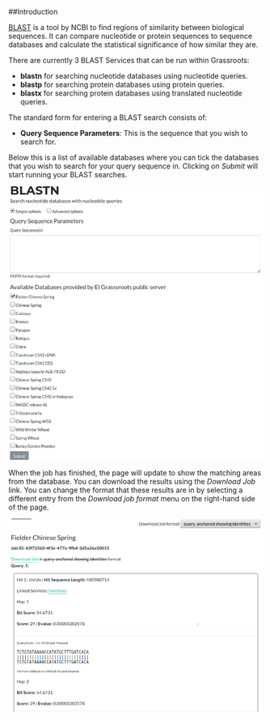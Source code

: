 ##Introduction

[BLAST](https://blast.ncbi.nlm.nih.gov/Blast.cgi) is a tool by NCBI to find regions of similarity between biological sequences. 
It can compare nucleotide or protein sequences to sequence databases and calculate the statistical significance of how similar they are.

There are currently 3 BLAST Services that can be run within Grassroots:

 * **blastn** for searching nucleotide databases using nucleotide queries.
 * **blastp** for searching protein databases using protein queries.
 * **blastx** for searching protein databases using translated nucleotide queries.

The standard form for entering a BLAST search consists of:

 * **Query Sequence Parameters**: This is the sequence that you wish to search for.

Below this is a list of available databases where you can tick the databases that you wish to search for your query sequence in. Clicking on *Submit* will start running your BLAST searches.

![The form for submitting a BLAST search](images/basic_options.png "Submit BLAST Search")

When the job has finished, the page will update to show the matching areas from the database. You can download the results using the *Download Job* link. 
You can change the format that these results are in by selecting a different entry from the *Download job format* menu on the right-hand side of the page.

![The results from a BLAST search](images/results.png "BLAST Search Results")

